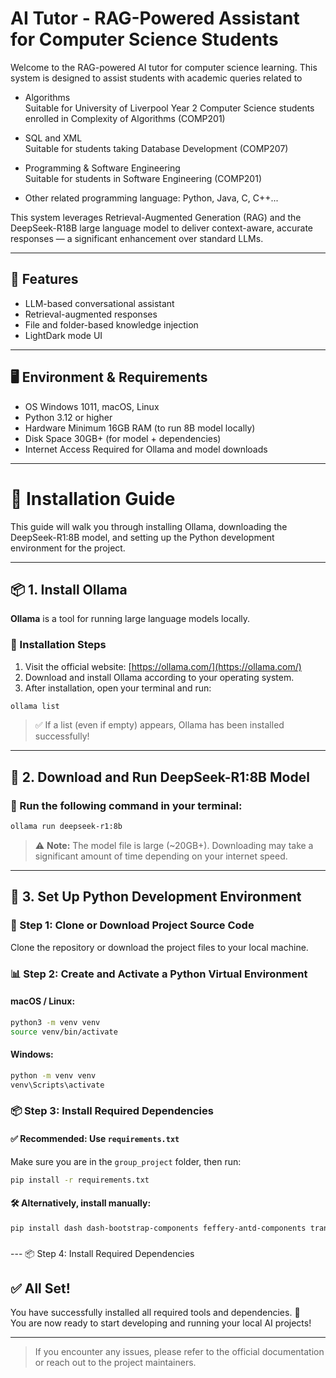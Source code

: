 
# AI Tutor - RAG-Powered Assistant for Computer Science Students

Welcome to the RAG-powered AI tutor for computer science learning. This system is designed to assist students with academic queries related to

- Algorithms  
  Suitable for University of Liverpool Year 2 Computer Science students enrolled in Complexity of Algorithms (COMP201)

- SQL and XML  
  Suitable for students taking Database Development (COMP207)

- Programming & Software Engineering  
  Suitable for students in Software Engineering (COMP201)

- Other related programming language:
  Python, Java, C, C++...

This system leverages Retrieval-Augmented Generation (RAG) and the DeepSeek-R18B large language model to deliver context-aware, accurate responses — a significant enhancement over standard LLMs.

---

## 🚀 Features

- LLM-based conversational assistant
- Retrieval-augmented responses
- File and folder-based knowledge injection
- LightDark mode UI

---

## 🖥 Environment & Requirements

- OS Windows 1011, macOS, Linux  
- Python 3.12 or higher  
- Hardware Minimum 16GB RAM (to run 8B model locally)  
- Disk Space 30GB+ (for model + dependencies)  
- Internet Access Required for Ollama and model downloads

---

# 🚀 Installation Guide

This guide will walk you through installing Ollama, downloading the DeepSeek-R1:8B model, and setting up the Python development environment for the project.

---

## 📦 1. Install Ollama

**Ollama** is a tool for running large language models locally.

### 🔧 Installation Steps

1. Visit the official website: [https://ollama.com/](https://ollama.com/)
2. Download and install Ollama according to your operating system.
3. After installation, open your terminal and run:

```bash
ollama list
```

> ✅ If a list (even if empty) appears, Ollama has been installed successfully!

---

## 🧐 2. Download and Run DeepSeek-R1:8B Model

### 🚀 Run the following command in your terminal:

```bash
ollama run deepseek-r1:8b
```

> ⚠️ **Note:** The model file is large (\~20GB+). Downloading may take a significant amount of time depending on your internet speed.

---

## 🐍 3. Set Up Python Development Environment

### 📁 Step 1: Clone or Download Project Source Code

Clone the repository or download the project files to your local machine.

### 📊 Step 2: Create and Activate a Python Virtual Environment

#### macOS / Linux:

```bash
python3 -m venv venv
source venv/bin/activate
```

#### Windows:

```bash
python -m venv venv
venv\Scripts\activate
```

### 📦 Step 3: Install Required Dependencies

#### ✅ Recommended: Use `requirements.txt`

Make sure you are in the `group_project` folder, then run:

```bash
pip install -r requirements.txt
```

#### 🛠️ Alternatively, install manually:

```bash
pip install dash dash-bootstrap-components feffery-antd-components transformers torch faiss-cpu httpx pandas numpy plotly
```
### 
--- 📦 Step 4: Install Required Dependencies

## ✅ All Set!

You have successfully installed all required tools and dependencies. 🎉\
You are now ready to start developing and running your local AI projects!

---

> If you encounter any issues, please refer to the official documentation or reach out to the project maintainers.


